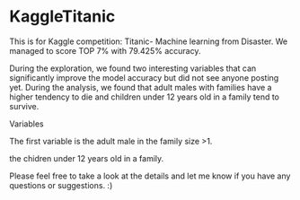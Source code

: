 # KaggleTitanic
This is for Kaggle competition: Titanic- Machine learning from Disaster. We managed to score TOP 7% with 79.425% accuracy.


During the exploration, we found two interesting variables that can significantly improve the model accuracy but did not see anyone posting yet. During the analysis, we found that adult males with families have a higher tendency to die and children under 12 years old in a family tend to survive.

Variables

The first variable is the adult male in the family size >1.

the chidren under 12 years old in a family.


Please feel free to take a look at the details and let me know if you have any questions or suggestions. :)
